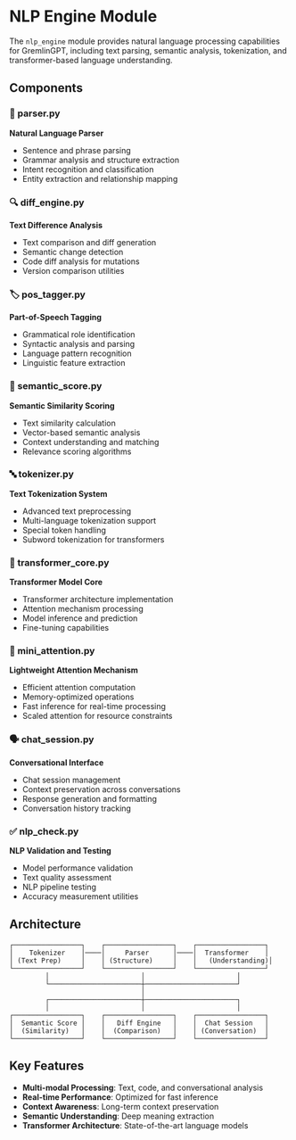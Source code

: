 # NLP Engine Module

The `nlp_engine` module provides natural language processing capabilities for GremlinGPT, including text parsing, semantic analysis, tokenization, and transformer-based language understanding.

## Components

### 📝 parser.py
**Natural Language Parser**
- Sentence and phrase parsing
- Grammar analysis and structure extraction
- Intent recognition and classification
- Entity extraction and relationship mapping

### 🔍 diff_engine.py
**Text Difference Analysis**
- Text comparison and diff generation
- Semantic change detection
- Code diff analysis for mutations
- Version comparison utilities

### 🏷️ pos_tagger.py
**Part-of-Speech Tagging**
- Grammatical role identification
- Syntactic analysis and parsing
- Language pattern recognition
- Linguistic feature extraction

### 🧠 semantic_score.py
**Semantic Similarity Scoring**
- Text similarity calculation
- Vector-based semantic analysis
- Context understanding and matching
- Relevance scoring algorithms

### 🔤 tokenizer.py
**Text Tokenization System**
- Advanced text preprocessing
- Multi-language tokenization support
- Special token handling
- Subword tokenization for transformers

### 🤖 transformer_core.py
**Transformer Model Core**
- Transformer architecture implementation
- Attention mechanism processing
- Model inference and prediction
- Fine-tuning capabilities

### 🎯 mini_attention.py
**Lightweight Attention Mechanism**
- Efficient attention computation
- Memory-optimized operations
- Fast inference for real-time processing
- Scaled attention for resource constraints

### 🗣️ chat_session.py
**Conversational Interface**
- Chat session management
- Context preservation across conversations
- Response generation and formatting
- Conversation history tracking

### ✅ nlp_check.py
**NLP Validation and Testing**
- Model performance validation
- Text quality assessment
- NLP pipeline testing
- Accuracy measurement utilities

## Architecture

```text
┌─────────────────┐    ┌─────────────────┐    ┌─────────────────┐
│    Tokenizer    │────│     Parser      │────│  Transformer    │
│ (Text Prep)     │    │ (Structure)     │    │   (Understanding)│
└─────────────────┘    └─────────────────┘    └─────────────────┘
         │                       │                       │
         └───────────────────────┼───────────────────────┘
                                 │
         ┌───────────────────────┼───────────────────────┐
         │                       │                       │
┌─────────────────┐    ┌─────────────────┐    ┌─────────────────┐
│  Semantic Score │    │   Diff Engine   │    │  Chat Session   │
│  (Similarity)   │    │  (Comparison)   │    │ (Conversation)  │
└─────────────────┘    └─────────────────┘    └─────────────────┘
```

## Key Features

- **Multi-modal Processing**: Text, code, and conversational analysis
- **Real-time Performance**: Optimized for fast inference
- **Context Awareness**: Long-term context preservation
- **Semantic Understanding**: Deep meaning extraction
- **Transformer Architecture**: State-of-the-art language models
